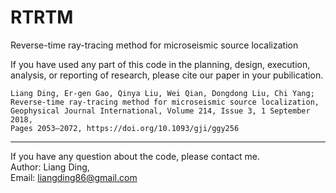 # RTRTM
Reverse-time ray-tracing method for microseismic source localization

If you have used any part of this code in the planning, design, execution,
analysis, or reporting of research, please cite our paper in your pubilication.
	
	Liang Ding, Er-gen Gao, Qinya Liu, Wei Qian, Dongdong Liu, Chi Yang;
	Reverse-time ray-tracing method for microseismic source localization,
	Geophysical Journal International, Volume 214, Issue 3, 1 September 2018,
	Pages 2053–2072, https://doi.org/10.1093/gji/ggy256

****************************************************************************
If you have any question about the code, please contact me.
<br>
Author: Liang Ding,
<br>
Email: liangding86@gmail.com
